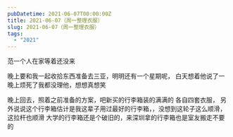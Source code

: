 ```yaml
---
pubDatetime: 2021-06-07T00:00:00Z
title: 2021-06-07（周一整理衣服）
slug: 2021-06-07（周一整理衣服）
tags:
  - "2021"
---
```


范一个人在家等着还没来

晚上要和我一起收拾东西准备去三亚，明明还有一个星期呢，
白天想着他说了一晚上烦死了我都没理他，想想真想笑

晚上回去，照着之前准备的方案，吧新买的行李箱装的满满的
各自四套衣服，
另外说说这个行李箱估计是我这辈子用过最好的行李箱，，没想到这轮子这么顺滑，这拉杆也顺滑
大学的行李箱还是个破旧的，来深圳拿的行李箱也是室友搬走不要的
